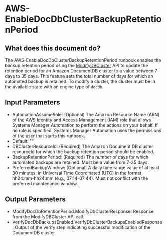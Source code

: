 # AWS-EnableDocDbClusterBackupRetentionPeriod

## What does this document do?
The AWS-EnableDocDbClusterBackupRetentionPeriod runbook enables the backup retention period using the 
[ModifyDBCluster](https://docs.aws.amazon.com/documentdb/latest/developerguide/API_ModifyDBCluster.html) API to 
update the retention period for an Amazon DocumentDB cluster to a value between 7 days to 35 days. This feature 
sets the total number of days for which an automated backup is retained. To modify a cluster, the cluster must be 
in the available state with an engine type of `docdb`.

## Input Parameters
* AutomationAssumeRole: (Optional) The Amazon Resource Name (ARN) of the AWS Identity and Access Management (IAM) role
that allows Systems Manager Automation to perform the actions on your behalf. If no role is specified,
Systems Manager Automation uses the permissions of the user that starts this runbook.
* Default: ""
* DBClusterResourceId: (Required) The Amazon Document DB cluster resourceId for which the backup retention period 
should be enabled.
* BackupRetentionPeriod: (Required) The number of days for which automated backups are retained. 
Must be a value from 7-35 days.
* PreferredBackupWindow: (Optional) A daily time range value of at least 30 minutes, in Universal Time Coordinated 
(UTC) in the format hh24:mm-hh24:mm (e.g., 07:14-07:44). Must not conflict with the preferred maintenance window.

## Output Parameters
* ModifyDocDbRetentionPeriod.ModifyDbClusterResponse: Response from the ModifyDBCluster API call.
* VerifyDocDbBackupsEnabled.VerifyDbClusterBackupsEnabledResponse: Output of the verify step indicating successful 
modification of the DocumentDB cluster.